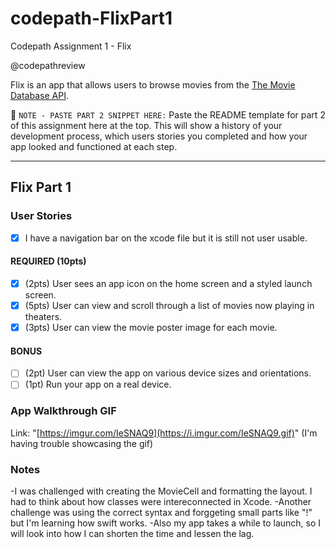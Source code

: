 # codepath-FlixPart1
Codepath Assignment 1 - Flix 

@codepathreview

Flix is an app that allows users to browse movies from the [The Movie Database API](http://docs.themoviedb.apiary.io/#).

📝 `NOTE - PASTE PART 2 SNIPPET HERE:` Paste the README template for part 2 of this assignment here at the top. This will show a history of your development process, which users stories you completed and how your app looked and functioned at each step.

---

## Flix Part 1

### User Stories
- [x] I have a navigation bar on the xcode file but it is still not user usable. 

#### REQUIRED (10pts)
- [x] (2pts) User sees an app icon on the home screen and a styled launch screen.
- [x] (5pts) User can view and scroll through a list of movies now playing in theaters.
- [x] (3pts) User can view the movie poster image for each movie.

#### BONUS
- [ ] (2pt) User can view the app on various device sizes and orientations.
- [ ] (1pt) Run your app on a real device.

### App Walkthrough GIF

Link: "[https://imgur.com/IeSNAQ9](https://i.imgur.com/IeSNAQ9.gif)" (I'm having trouble showcasing the gif) 

### Notes
-I was challenged with creating the MovieCell and formatting the layout. I had to think about how classes were intereconnected in Xcode. 
 -Another challenge was using the correct syntax and forggeting small parts like "!" but I'm learning how swift works. 
 -Also my app takes a while to launch, so I will look into how I can shorten the time and lessen the lag. 
